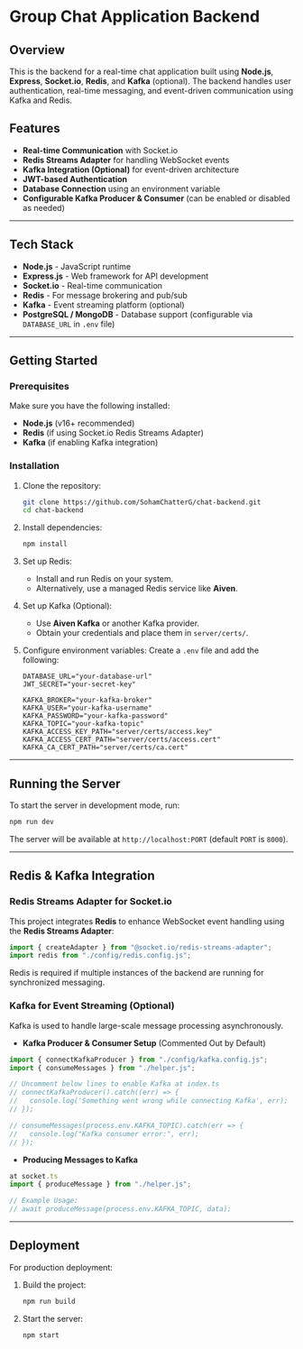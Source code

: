 # Group Chat Application Backend

## Overview
This is the backend for a real-time chat application built using **Node.js**, **Express**, **Socket.io**, **Redis**, and **Kafka** (optional). The backend handles user authentication, real-time messaging, and event-driven communication using Kafka and Redis.

## Features
- **Real-time Communication** with Socket.io
- **Redis Streams Adapter** for handling WebSocket events
- **Kafka Integration (Optional)** for event-driven architecture
- **JWT-based Authentication**
- **Database Connection** using an environment variable
- **Configurable Kafka Producer & Consumer** (can be enabled or disabled as needed)

---

## Tech Stack
- **Node.js** - JavaScript runtime
- **Express.js** - Web framework for API development
- **Socket.io** - Real-time communication
- **Redis** - For message brokering and pub/sub
- **Kafka** - Event streaming platform (optional)
- **PostgreSQL / MongoDB** - Database support (configurable via `DATABASE_URL` in `.env` file)

---

## Getting Started

### Prerequisites
Make sure you have the following installed:
- **Node.js** (v16+ recommended)
- **Redis** (if using Socket.io Redis Streams Adapter)
- **Kafka** (if enabling Kafka integration)

### Installation
1. Clone the repository:
   ```sh
   git clone https://github.com/SohamChatterG/chat-backend.git
   cd chat-backend
   ```

2. Install dependencies:
   ```sh
   npm install
   ```

3. Set up Redis:
   - Install and run Redis on your system.
   - Alternatively, use a managed Redis service like **Aiven**.

4. Set up Kafka (Optional):
   - Use **Aiven Kafka** or another Kafka provider.
   - Obtain your credentials and place them in `server/certs/`.

5. Configure environment variables:
   Create a `.env` file and add the following:
   ```env
   DATABASE_URL="your-database-url"
   JWT_SECRET="your-secret-key"

   KAFKA_BROKER="your-kafka-broker"
   KAFKA_USER="your-kafka-username"
   KAFKA_PASSWORD="your-kafka-password"
   KAFKA_TOPIC="your-kafka-topic"
   KAFKA_ACCESS_KEY_PATH="server/certs/access.key"
   KAFKA_ACCESS_CERT_PATH="server/certs/access.cert"
   KAFKA_CA_CERT_PATH="server/certs/ca.cert"
   ```

---

## Running the Server
To start the server in development mode, run:
```sh
npm run dev
```

The server will be available at `http://localhost:PORT` (default `PORT` is `8000`).

---

## Redis & Kafka Integration

### Redis Streams Adapter for Socket.io
This project integrates **Redis** to enhance WebSocket event handling using the **Redis Streams Adapter**:
```js
import { createAdapter } from "@socket.io/redis-streams-adapter";
import redis from "./config/redis.config.js";
```

Redis is required if multiple instances of the backend are running for synchronized messaging.

### Kafka for Event Streaming (Optional)
Kafka is used to handle large-scale message processing asynchronously.

- **Kafka Producer & Consumer Setup** (Commented Out by Default)
```js
import { connectKafkaProducer } from "./config/kafka.config.js";
import { consumeMessages } from "./helper.js";

// Uncomment below lines to enable Kafka at index.ts
// connectKafkaProducer().catch((err) => {
//   console.log('Something went wrong while connecting Kafka', err);
// });

// consumeMessages(process.env.KAFKA_TOPIC).catch(err => {
//   console.log("Kafka consumer error:", err);
// });
```

- **Producing Messages to Kafka**
```js
at socket.ts
import { produceMessage } from "./helper.js";

// Example Usage:
// await produceMessage(process.env.KAFKA_TOPIC, data);
```

---

## Deployment
For production deployment:
1. Build the project:
   ```sh
   npm run build
   ```
2. Start the server:
   ```sh
   npm start
   ```


